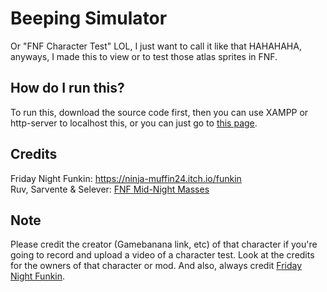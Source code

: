 # Beeping Simulator

Or "FNF Character Test" LOL, I just want to call it like that HAHAHAHA, anyways, I made this to view or to test those atlas sprites in FNF.  


## How do I run this?

To run this, download the source code first, then you can use XAMPP or http-server to localhost this, or you can just go to [this page](https://atouu.github.io/beep-sim/).

## Credits

Friday Night Funkin: https://ninja-muffin24.itch.io/funkin <br>
Ruv, Sarvente & Selever: [FNF Mid-Night Masses](https://gamebanana.com/gamefiles/17646)

## Note

Please credit the creator (Gamebanana link, etc) of that character if you're going to record and upload a video of a character test. Look at the credits for the owners of that character or mod. And also, always credit [Friday Night Funkin](https://ninja-muffin24.itch.io/funkin). 
